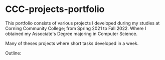 # CCC-projects-portfolio

This portfolio consists of various projects I developed during my studies at Corning Community College; from Spring 2021 to Fall 2022.
Where I obtained my Associate's Degree majoring in Computer Science.

Many of theses projects where short tasks developed in a week.

Outline:
